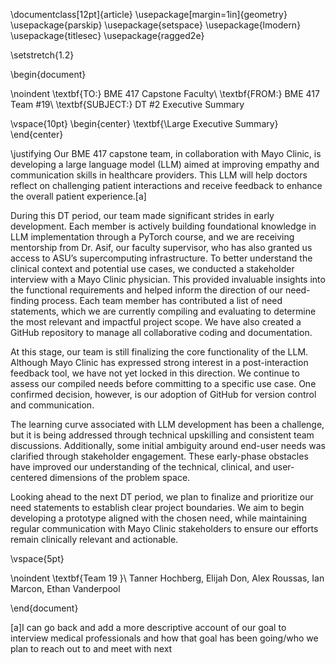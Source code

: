 ﻿\documentclass[12pt]{article}
\usepackage[margin=1in]{geometry}
\usepackage{parskip}
\usepackage{setspace}
\usepackage{lmodern}
\usepackage{titlesec}
\usepackage{ragged2e}


\setstretch{1.2}


\begin{document}


\noindent
\textbf{TO:} BME 417 Capstone Faculty\\
\textbf{FROM:} BME 417 Team \#19\\
\textbf{SUBJECT:} DT \#2 Executive Summary


\vspace{10pt}
\begin{center}
    \textbf{\Large Executive Summary}
\end{center}


\justifying
Our BME 417 capstone team, in collaboration with Mayo Clinic, is developing a large language model (LLM) aimed at improving empathy and communication skills in healthcare providers. This LLM will help doctors reflect on challenging patient interactions and receive feedback to enhance the overall patient experience.[a]


During this DT period, our team made significant strides in early development. Each member is actively building foundational knowledge in LLM implementation through a PyTorch course, and we are receiving mentorship from Dr. Asif, our faculty supervisor, who has also granted us access to ASU’s supercomputing infrastructure. To better understand the clinical context and potential use cases, we conducted a stakeholder interview with a Mayo Clinic physician. This provided invaluable insights into the functional requirements and helped inform the direction of our need-finding process. Each team member has contributed a list of need statements, which we are currently compiling and evaluating to determine the most relevant and impactful project scope. We have also created a GitHub repository to manage all collaborative coding and documentation.


At this stage, our team is still finalizing the core functionality of the LLM. Although Mayo Clinic has expressed strong interest in a post-interaction feedback tool, we have not yet locked in this direction. We continue to assess our compiled needs before committing to a specific use case. One confirmed decision, however, is our adoption of GitHub for version control and communication.


The learning curve associated with LLM development has been a challenge, but it is being addressed through technical upskilling and consistent team discussions. Additionally, some initial ambiguity around end-user needs was clarified through stakeholder engagement. These early-phase obstacles have improved our understanding of the technical, clinical, and user-centered dimensions of the problem space.


Looking ahead to the next DT period, we plan to finalize and prioritize our need statements to establish clear project boundaries. We aim to begin developing a prototype aligned with the chosen need, while maintaining regular communication with Mayo Clinic stakeholders to ensure our efforts remain clinically relevant and actionable.


\vspace{5pt}


\noindent
\textbf{Team 19 }\\
Tanner Hochberg, Elijah Don, Alex Roussas, Ian Marcon, Ethan Vanderpool


\end{document}






  

[a]I can go back and add a more descriptive account of our goal to interview medical professionals and how that goal has been going/who we plan to reach out to and meet with next